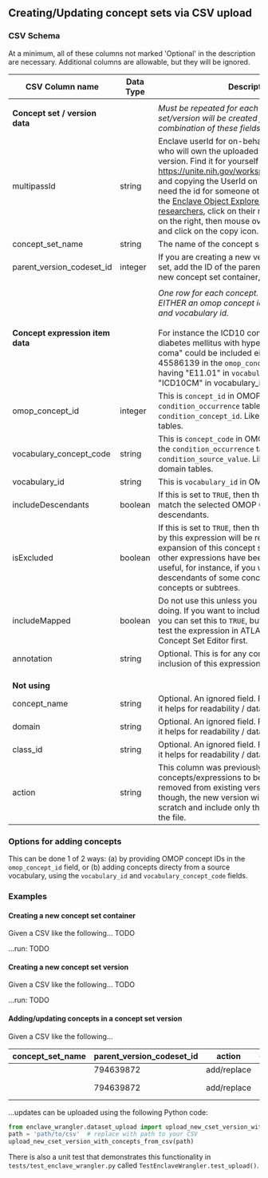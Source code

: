 ## Creating/Updating concept sets via CSV upload

### CSV Schema
At a minimum, all of these columns not marked 'Optional' in the description are necessary. Additional columns are allowable, but they will be ignored.

[//]: # (TODO's: i. 'example' column?, ii. 'nullable' column?)
[//]: # (TODO: Finish docs for isExcluded and includeMapped)

| CSV Column name                  | Data Type | Description                                                                                                                                                                                                                                                                                                                                                                                                                                                                                                                                                                                        |  
|----------------------------------|-----------|----------------------------------------------------------------------------------------------------------------------------------------------------------------------------------------------------------------------------------------------------------------------------------------------------------------------------------------------------------------------------------------------------------------------------------------------------------------------------------------------------------------------------------------------------------------------------------------------------|
|                                  |
| **Concept set / version data**   |           | *Must be repeated for each row. One concept set/version will be created for each unique combination of these fields.*                                                                                                                                                                                                                                                                                                                                                                                                                                                                              |
| multipassId                      | string    | Enclave userId for on-behalf-of. This is the user who will own the uploaded concept set or version. Find it for yourself by going to https://unite.nih.gov/workspace/settings/account and copying the UserId on the top right. If you need the id for someone other than yourself, use the [Enclave Object Explorer to search for researchers](https://unite.nih.gov/workspace/hubble/exploration/?objectTypeRid=ri.ontology.main.object-type.70d7defa-4914-422f-83da-f45c28befd5a), click on their name under Results on the right, then mouse over the User ID field and click on the copy icon. |
| concept_set_name                 | string    | The name of the concept set container.                                                                                                                                                                                                                                                                                                                                                                                                                                                                                                                                                             |
| parent_version_codeset_id        | integer   | If you are creating a new version of a concept set, add the ID of the parent version. If creating a new concept set container, leave this empty.                                                                                                                                                                                                                                                                                                                                                                                                                                                   |
|                                  |
| **Concept expression item data** |           | *One row for each concept. You must supply EITHER an omop concept id OR a concept code and vocabulary id.*<br/><br/>For instance the ICD10 concept "Type 2 diabetes mellitus with hyperosmolarity with coma" could be included either by having 45586139 in the `omop_concept_id column`, or by having "E11.01" in `vocabulary_concept_code` and "ICD10CM" in vocabulary_id.                                                                                                                                                                                                                       |
| omop_concept_id                  | integer   | This is `concept_id` in OMOP `concept` table. In the `condition_occurrence` table, it appears as `condition_concept_id`. Likewise for other domain tables.                                                                                                                                                                                                                                                                                                                                                                                                                                         |
| vocabulary_concept_code          | string    | This is `concept_code` in OMOP `concept` table. In the `condition_occurrence` table, it appears as `condition_source_value`. Likewise for other domain tables.                                                                                                                                                                                                                                                                                                                                                                                                                                     |
| vocabulary_id                    | string    | This is `vocabulary_id` in OMOP `concept` table.                                                                                                                                                                                                                                                                                                                                                                                                                                                                                                                                                   |
| includeDescendants               | boolean   | If this is set to `TRUE`, then this expression item will match the selected OMOP Concept and all of its descendants.                                                                                                                                                                                                                                                                                                                                                                                                                                                                               |
| isExcluded                       | boolean   | If this is set to `TRUE`, then the concepts matched by this expression will be removed from the final expansion of this concept set version after all other expressions have been processed. This is useful, for instance, if you want to include the descendants of some concept *except* for certain concepts or subtrees.                                                                                                                                                                                                                                                                       |
| includeMapped                    | boolean   | Do not use this unless you know what you're doing. If you want to include mapped concepts, you can set this to `TRUE`, but we recommend you test the expression in ATLAS or the Enclave Concept Set Editor first.                                                                                                                                                                                                                                                                                                                                                                                  |
| annotation                       | string    | Optional. This is for any comments about the inclusion of this expression.                                                                                                                                                                                                                                                                                                                                                                                                                                                                                                                         |
 |                                  |
|                                  |
|                                  |
| **Not using**                    |
| concept_name                     | string    | Optional. An ignored field. Feel free to include if it helps for readability / data management.                                                                                                                                                                                                                                                                                                                                                                                                                                                                                                    |
| domain                           | string    | Optional. An ignored field. Feel free to include if it helps for readability / data management.                                                                                                                                                                                                                                                                                                                                                                                                                                                                                                    |
| class_id                         | string    | Optional. An ignored field. Feel free to include if it helps for readability / data management.                                                                                                                                                                                                                                                                                                                                                                                                                                                                                                    |
| action                           | string    | This column was previously intended to allow concepts/expressions to be added, changed, or removed from existing versions. For now, though, the new version will be created from scratch and include only the expressions listed in the file.                                                                                                                                                                                                                                                                                                                                                      |

### Options for adding concepts
This can be done 1 of 2 ways: (a) by providing OMOP concept IDs in the `omop_concept_id` field, or (b) adding concepts directy from a source vocabulary, using the `vocabulary_id` and `vocabulary_concept_code` fields. 

### Examples
[//]: # (TODO: Add example tables here)

#### Creating a new concept set container
Given a CSV like the following...
TODO

...run: TODO

#### Creating a new concept set version
Given a CSV like the following...
TODO

...run: TODO

#### Adding/updating concepts in a concept set version
Given a CSV like the following...

|concept_set_name|parent_version_codeset_id|action     |omop_concept_id|includeDescendants|isExcluded|includeMapped|annotation|vocabulary_concept_code|vocabulary_id|FIELD11|concept_name                  |domain   |class_id        |
|----------------|-------------------------|-----------|---------------|------------------|----------|-------------|----------|-----------------------|-------------|-------|------------------------------|---------|----------------|
|                |794639872                |add/replace|4034962        |FALSE             |FALSE     |FALSE        |          |237613005              |             |       |Hyperproinsulinemia           |         |                |
|                |794639872                |add/replace|               |FALSE             |TRUE      |FALSE        |          |703136005              |SNOMED       |       |Diabetes mellitus in remission|Condition|Clinical Finding|

...updates can be uploaded using the following Python code:
```python
from enclave_wrangler.dataset_upload import upload_new_cset_version_with_concepts_from_csv
path = 'path/to/csv'  # replace with path to your CSV
upload_new_cset_version_with_concepts_from_csv(path)
```

There is also a unit test that demonstrates this functionality in `tests/test_enclave_wrangler.py` called `TestEnclaveWrangler.test_upload()`.

